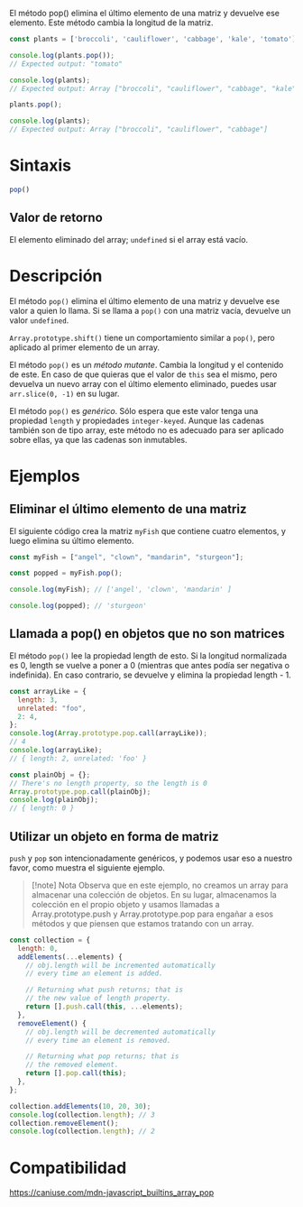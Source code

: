 El método pop() elimina el último elemento de una matriz y devuelve ese elemento. Este método cambia la longitud de la matriz.

```js
const plants = ['broccoli', 'cauliflower', 'cabbage', 'kale', 'tomato'];

console.log(plants.pop());
// Expected output: "tomato"

console.log(plants);
// Expected output: Array ["broccoli", "cauliflower", "cabbage", "kale"]

plants.pop();

console.log(plants);
// Expected output: Array ["broccoli", "cauliflower", "cabbage"]
```

# Sintaxis

```js
pop()
```

## Valor de retorno

El elemento eliminado del array; `undefined` si el array está vacío.

# Descripción

El método `pop()` elimina el último elemento de una matriz y devuelve ese valor a quien lo llama. Si se llama a `pop()` con una matriz vacía, devuelve un valor `undefined`.

`Array.prototype.shift()` tiene un comportamiento similar a `pop()`, pero aplicado al primer elemento de un array.

El método `pop()` es un _método mutante_. Cambia la longitud y el contenido de este. En caso de que quieras que el valor de `this` sea el mismo, pero devuelva un nuevo array con el último elemento eliminado, puedes usar `arr.slice(0, -1)` en su lugar.

El método `pop()` es _genérico_. Sólo espera que este valor tenga una propiedad `length` y propiedades `integer-keyed`. Aunque las cadenas también son de tipo array, este método no es adecuado para ser aplicado sobre ellas, ya que las cadenas son inmutables.

# Ejemplos

## Eliminar el último elemento de una matriz

El siguiente código crea la matriz `myFish` que contiene cuatro elementos, y luego elimina su último elemento.

```js
const myFish = ["angel", "clown", "mandarin", "sturgeon"];

const popped = myFish.pop();

console.log(myFish); // ['angel', 'clown', 'mandarin' ]

console.log(popped); // 'sturgeon'
```

## Llamada a pop() en objetos que no son matrices

El método `pop()` lee la propiedad length de esto. Si la longitud normalizada es 0, length se vuelve a poner a 0 (mientras que antes podía ser negativa o indefinida). En caso contrario, se devuelve y elimina la propiedad length - 1.

```js
const arrayLike = {
  length: 3,
  unrelated: "foo",
  2: 4,
};
console.log(Array.prototype.pop.call(arrayLike));
// 4
console.log(arrayLike);
// { length: 2, unrelated: 'foo' }

const plainObj = {};
// There's no length property, so the length is 0
Array.prototype.pop.call(plainObj);
console.log(plainObj);
// { length: 0 }
```

## Utilizar un objeto en forma de matriz

`push` y `pop` son intencionadamente genéricos, y podemos usar eso a nuestro favor, como muestra el siguiente ejemplo.

> [!note] Nota
> Observa que en este ejemplo, no creamos un array para almacenar una colección de objetos. En su lugar, almacenamos la colección en el propio objeto y usamos llamadas a Array.prototype.push y Array.prototype.pop para engañar a esos métodos y que piensen que estamos tratando con un array.

```js
const collection = {
  length: 0,
  addElements(...elements) {
    // obj.length will be incremented automatically
    // every time an element is added.

    // Returning what push returns; that is
    // the new value of length property.
    return [].push.call(this, ...elements);
  },
  removeElement() {
    // obj.length will be decremented automatically
    // every time an element is removed.

    // Returning what pop returns; that is
    // the removed element.
    return [].pop.call(this);
  },
};

collection.addElements(10, 20, 30);
console.log(collection.length); // 3
collection.removeElement();
console.log(collection.length); // 2
```

# Compatibilidad

https://caniuse.com/mdn-javascript_builtins_array_pop